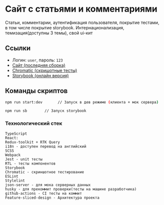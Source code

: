 # Сайт с статьями и комментариями

Статьи, комментарии, аутентификация пользователя,
покрытие тестами, в том числе покрытие storybook.
Интернационализация, темизация(доступны 3 темы), свой ui-кит

## Ссылки

- Логин: `user`, пароль: `123`
- [Сайт (последняя сборка)](https://master--kowka-app.netlify.app/)
- [Chromatic (скришотные тесты)](https://www.chromatic.com/library?appId=6690d3546f3d377867d91626)
- [Storybook (онлайн версия)](https://6690d3546f3d377867d91626-txilkssvge.chromatic.com/?path=/story/entities-article-articledetails--light)

## Команды скриптов

```bash
npm run start:dev       // Запуск в дев режиме (клиента + мок сервера)

npm run sb        // Запуск storybook
```

### Технологический стек

```
TypeScript
React:
Redux-toolkit + RTK Query
i18n - доступен перевод на английский
SCSS
Webpack
Jest - unit тесты
RTL - тесты компонентов
Storybook
Chromatic - скриншотное тестирование
ESLint
Stylelint
json-server - для мока серверных данных
husky - для прекоммит проверки(тесты на машине разработчика)
github-actions - CI тесты на коммит
Feature-sliced-design - Архитектура проекта
```
